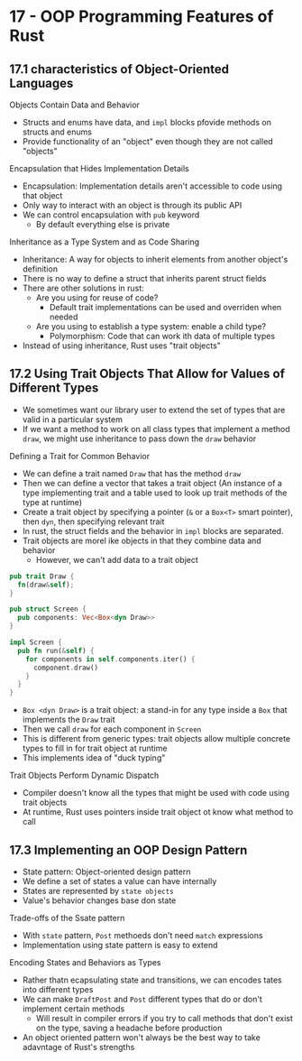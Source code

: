 # 17 - OOP Programming Features of Rust

## 17.1 characteristics of Object-Oriented Languages

Objects Contain Data and Behavior

- Structs and enums have data, and `impl` blocks pfovide methods on structs and enums
- Provide functionality of an "object" even though they are not called "objects"

Encapsulation that Hides Implementation Details

- Encapsulation: Implementation details aren't accessible to code using that object
- Only way to interact with an object is through its public API
- We can control encapsulation with `pub` keyword
  - By default everything else is private

Inheritance as a Type System and as Code Sharing

- Inheritance: A way for objects to inherit elements from another object's definition
- There is no way to define a struct that inherits parent struct fields
- There are other solutions in rust:
  - Are you using for reuse of code?
    - Default trait implementations can be used and overriden when needed
  - Are you using to establish a type system: enable a child type?
    - Polymorphism: Code that can work ith data of multiple types
- Instead of using inheritance, Rust uses "trait objects"

## 17.2 Using Trait Objects That Allow for Values of Different Types

- We sometimes want our library user to extend the set of types that are valid in a particular system
- If we want a method to work on all class types that implement a method `draw`, we might use inheritance to pass down the `draw` behavior

Defining a Trait for Common Behavior

- We can define a trait named `Draw` that has the method `draw`
- Then we can define a vector that takes a trait object (An instance of a type implementing trait and a table used to look up trait methods of the type at runtime)
- Create a trait object by specifying a pointer (`&` or a `Box<T>` smart pointer), then `dyn`, then specifying relevant trait
- In rust, the struct fields and the behavior in `impl` blocks are separated.
- Trait objects are morel ike objects in that they combine data and behavior
  - However, we can't add data to a trait object

```rust
pub trait Draw {
  fn(draw&self);
}

pub struct Screen {
  pub components: Vec<Box<dyn Draw>>
}

impl Screen {
  pub fn run(&self) {
    for components in self.components.iter() {
      component.draw()
    }
  }
}
```

- `Box <dyn Draw>` is a trait object: a stand-in for any type inside a `Box` that implements the `Draw` trait
- Then we call `draw` for each component in `Screen`
- This is different from generic types: trait objects allow multiple concrete types to fill in for trait object at runtime
- This implements idea of "duck typing"

Trait Objects Perform Dynamic Dispatch

- Compiler doesn't know all the types that might be used with code using trait objects
- At runtime, Rust uses pointers inside trait object ot know what method to call

## 17.3 Implementing an OOP Design Pattern

- State pattern: Object-oriented design pattern
- We define a set of states a value can have internally
- States are represented by `state objects`
- Value's behavior changes base don state

Trade-offs of the Ssate pattern

- With `state` pattern, `Post` methoeds don't need `match` expressions
- Implementation using state pattern is easy to extend

Encoding States and Behaviors as Types

- Rather thatn ecapsulating state and transitions, we can encodes tates into different types
- We can make `DraftPost` and `Post` different types that do or don't implement certain methods
  - Will result in compiler errors if you try to call methods that don't exist on the type, saving a headache before production
- An object oriented pattern won't always be the best way to take adavntage of Rust's strengths
